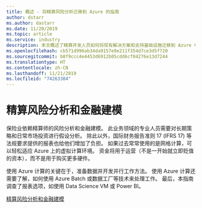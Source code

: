 ```yaml
---
title: 概述 - 将精算风险分析迁移到 Azure 的指南
author: dstarr
ms.author: dastarr
ms.date: 11/20/2019
ms.topic: article
ms.service: industry
description: 本文概述了精算开发人员如何将现有解决方案和支持基础设施迁移到 Azure 中。
ms.openlocfilehash: cb571d996ab34da9157e9e211f354d7ce3d5f720
ms.sourcegitcommit: b8f9ccc4e4453d6912b05cdd6cf04276e13d7244
ms.translationtype: HT
ms.contentlocale: zh-CN
ms.lasthandoff: 11/21/2019
ms.locfileid: "74263384"
---
```

# <a name="actuarial-risk-analysis-and-financial-modeling"></a>精算风险分析和金融建模

保险业依赖精算师的风险分析和金融建模。 此业务领域的专业人员需要对长期策略和日常市场投资进行假设分析。 除此以外，国际财务报告准则 17 (IFRS 17) 等法规要求提供的报表也给他们增加了负担。 如果过去常常使用的是网格计算，可以轻松适应 Azure 上的虚拟计算环境。 资金将用于运营（不是一开始就立即贬值的资本），而不是用于购买更多硬件。

使用 Azure 计算的关键在于，准备数据并开发并行工作方法。 使用 Azure 计算还需要了解，如何使用 Azure Batch 或数据工厂等技术来处理工作。 最后，本指南调查了报表选项，如使用 Data Science VM 或 Power BI。

[精算风险分析和金融建模](/azure/industry/financial/actuarial-risk-analysis-and-financial-modeling-solution-guide?WT.mc_id=overview-docs-dastarr)
